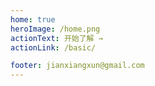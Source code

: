 ```yaml
---
home: true
heroImage: /home.png
actionText: 开始了解 →
actionLink: /basic/

footer: jianxiangxun@gmail.com
---
```

